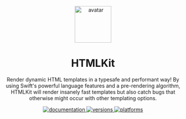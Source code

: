 <div align="center">
    <img src="https://avatars.githubusercontent.com/u/26165732?s=200&v=4" width="100" height="100" alt="avatar" />
    <h1/>HTMLKit</h1>
    <p>Render dynamic HTML templates in a typesafe and performant way! By using Swift's powerful language features and a pre-rendering algorithm, HTMLKit will render insanely fast templates but also catch bugs that otherwise might occur with other templating options.</p>
    <a href="https://swiftpackageindex.com/vapor-community/htmlkit/documentation">
        <img src="https://img.shields.io/badge/Documentation-17.10.2022-red" alt="documentation" />
    </a>
    <a href="https://swiftpackageindex.com/vapor-community/HTMLKit">
        <img src="https://img.shields.io/endpoint?url=https%3A%2F%2Fswiftpackageindex.com%2Fapi%2Fpackages%2Fvapor-community%2FHTMLKit%2Fbadge%3Ftype%3Dswift-versions" alt="versions" />
    </a>
    <a href="https://swiftpackageindex.com/vapor-community/HTMLKit">
        <img src="https://img.shields.io/endpoint?url=https%3A%2F%2Fswiftpackageindex.com%2Fapi%2Fpackages%2Fvapor-community%2FHTMLKit%2Fbadge%3Ftype%3Dplatforms" alt="platforms" />
    </a>
</div>
